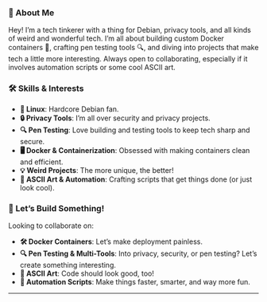 ### 🎩 About Me

Hey! I’m a tech tinkerer with a thing for Debian, privacy tools, and all kinds of weird and wonderful tech. I’m all about building custom Docker containers 🐳, crafting pen testing tools 🔍, and diving into projects that make tech a little more interesting. Always open to collaborating, especially if it involves automation scripts or some cool ASCII art.

### 🛠️ Skills & Interests

- **🐧 Linux**: Hardcore Debian fan.
- **🔒 Privacy Tools**: I’m all over security and privacy projects.
- **🔍 Pen Testing**: Love building and testing tools to keep tech sharp and secure.
- **🖥️ Docker & Containerization**: Obsessed with making containers clean and efficient.
- **💡 Weird Projects**: The more unique, the better!
- **🎨 ASCII Art & Automation**: Crafting scripts that get things done (or just look cool).

### 🔗 Let’s Build Something!

Looking to collaborate on:

- **🛠 Docker Containers**: Let’s make deployment painless.
- **🔍 Pen Testing & Multi-Tools**: Into privacy, security, or pen testing? Let’s create something interesting.
- **🎨 ASCII Art**: Code should look good, too!
- **🤖 Automation Scripts**: Make things faster, smarter, and way more fun.

---
